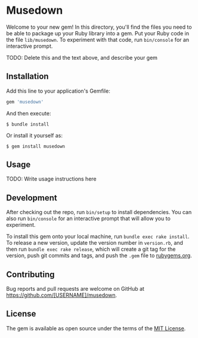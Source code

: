 # Musedown

Welcome to your new gem! In this directory, you'll find the files you need to be able to package up your Ruby library into a gem. Put your Ruby code in the file `lib/musedown`. To experiment with that code, run `bin/console` for an interactive prompt.

TODO: Delete this and the text above, and describe your gem

## Installation

Add this line to your application's Gemfile:

```ruby
gem 'musedown'
```

And then execute:

    $ bundle install

Or install it yourself as:

    $ gem install musedown

## Usage

TODO: Write usage instructions here

## Development

After checking out the repo, run `bin/setup` to install dependencies. You can also run `bin/console` for an interactive prompt that will allow you to experiment.

To install this gem onto your local machine, run `bundle exec rake install`. To release a new version, update the version number in `version.rb`, and then run `bundle exec rake release`, which will create a git tag for the version, push git commits and tags, and push the `.gem` file to [rubygems.org](https://rubygems.org).

## Contributing

Bug reports and pull requests are welcome on GitHub at https://github.com/[USERNAME]/musedown.


## License

The gem is available as open source under the terms of the [MIT License](https://opensource.org/licenses/MIT).
